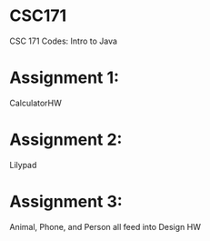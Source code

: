 # CSC171
CSC 171 Codes: Intro to Java

# Assignment 1: 
CalculatorHW

# Assignment 2: 
Lilypad

# Assignment 3: 
Animal, Phone, and Person all feed into Design HW
